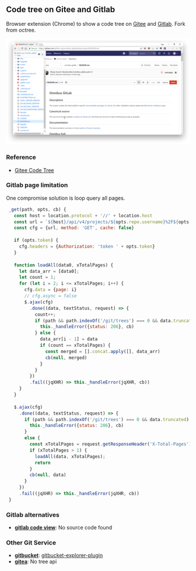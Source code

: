 
## Code tree on Gitee and Gitlab
Browser extension (Chrome) to show a code tree on [Gitee](https://gitee.com/inu1255/GitCodeTree) and [Gitlab](https://gitlab.com/gitlab-org/omnibus-gitlab/blob/master/README.md). Fork from octree. 

![GitLab](docs/chrome-gitlab.png) 


### Reference
* [Gitee Code Tree](https://gitee.com/inu1255/GitCodeTree)

### Gitlab page limitation
 One compromise solution is loop query all pages.
 ```javascript
  _get(path, opts, cb) {
    const host = location.protocol + '//' + location.host
    const url = `${host}/api/v4/projects/${opts.repo.username}%2F${opts.repo.reponame}${path || ''}`
    const cfg = {url, method: 'GET', cache: false}

    if (opts.token) {
      cfg.headers = {Authorization: 'token ' + opts.token}
    }

    function loadAll(data0, xTotalPages) {
      let data_arr = [data0];
      let count = 1;
      for (let i = 2; i <= xTotalPages; i++) {
        cfg.data = {page: i}
        // cfg.async = false
        $.ajax(cfg)
          .done((data, textStatus, request) => {
            count++;
            if (path && path.indexOf('/git/trees') === 0 && data.truncated) {
              this._handleError({status: 206}, cb)
            } else {
              data_arr[i - 1] = data
              if (count == xTotalPages) {
                const merged = [].concat.apply([], data_arr)
                cb(null, merged)
              }
            }
          })
          .fail((jqXHR) => this._handleError(jqXHR, cb))
      }
    }

    $.ajax(cfg)
      .done((data, textStatus, request) => {
        if (path && path.indexOf('/git/trees') === 0 && data.truncated) {
          this._handleError({status: 206}, cb)
        }
        else {
          const xTotalPages = request.getResponseHeader('X-Total-Pages');
          if (xTotalPages > 1) {
            loadAll(data, xTotalPages);
            return
          }
          cb(null, data)
        }
      })
      .fail((jqXHR) => this._handleError(jqXHR, cb))
  }
 ```

### Gitlab alternatives
* __[gitlab code view](https://chrome.google.com/webstore/detail/gitlab-code-view/gglalfcdiahpedikbmegmmkmpmajnpjj)__: No source code found

### Other Git Service
* __[gitbucket](https://gitbucket.github.io/)__: [gitbucket-explorer-plugin](https://github.com/gitbucket-plugins/gitbucket-explorer-plugin)
* __[gitea](https://gitbucket.github.io/)__: No tree api